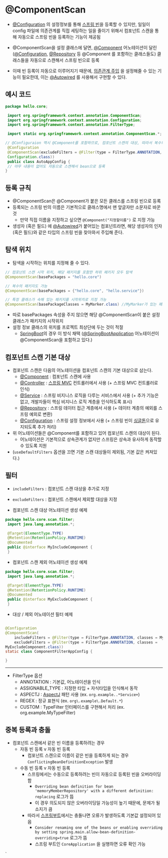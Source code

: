 # @ComponentScan

- [@Configuration](@Configuration.md) 의 설정정보를 통해 [스프링 빈](../스프링%20빈.md)을 등록할 수 있지만, 일일이 config 파일에 의존관계를 직접 세팅하는 일을 줄이기 위해서 컴포넌트 스캔을 통해 자동으로 스프링 빈을 등록하는 기능이 제공됨
- @ComponentScan을 설정 클래스에 달면, [@Component](../@Component.md) 어노테이션이 달린([@Configuration](@Configuration.md), [@Repository](../@Repository.md) 등 @Component 를 포함하는 클래스들도) 클래스들을 자동으로 스캔해서 스프링 빈으로 등록 

- 이때 빈 등록이 자동으로 이루어지기 때문에, [의존관계 주입](../CS/디자인%20패턴/의존관계%20주입.md) 을 설정해줄 수 있는 기능이 필요한데, 이는 [@Autowired](@Autowired.md) 를 사용해서 구현할 수 있다.

## 예시 코드
```java
package hello.core;

 import org.springframework.context.annotation.ComponentScan;
 import org.springframework.context.annotation.Configuration;
 import org.springframework.context.annotation.FilterType;

 import static org.springframework.context.annotation.ComponentScan.*;

// @Configuraion 역시 @Component를 포함하므로, 컴포넌트 스캔의 대상, 따라서 복수의 설정파일의 정보도 같이 등록되어 버릴 수 있기 때문에 excludeFilters로 스캔 대상에서 제외
 @Configuration
 @ComponentScan(excludeFilters = @Filter(type = FilterType.ANNOTATION, classes =
 Configuration.class)) 
 public class AutoAppConfig {
 // 아무 내용이 없어도 자동으로 스캔해서 bean으로 등록
}
```


## 등록 규칙
- @ComponentScan은 @Component가 붙은 모든 클래스를 스프링 빈으로 등록
- 등록되는 스프링 빈의 이름은 기본적으로 클래스명에서 맨 앞글자만 소문자로 바꾼 것
	- 만약 직접 이름을 지정하고 싶으면 `@Component("지정할이름")` 로 지정 가능
- 생성자 (혹은 필드) 에 [@Autowired](@Autowired.md)가 붙어있는 컴포넌트라면, 해당 생성자의 인자(혹은 필드)와 같은 타입의 스프링 빈을 찾아와서 주입해 준다.  

## 탐색 위치

- 탐색을 시작하는 위치를 지정해 줄 수 있다.
```java
// 컴포넌트 스캔 시작 위치, 해당 패키지를 포함한 하위 패키지 모두 탐색
@ComponentScan(basePackages = "hello.core")

// 복수의 패키지도 가능
@ComponentScan(basePackages = {"hello.core", "hello.service"})

// 특정 클래스가 속해 있는 패키지를 시작위치로 지정 가능
@ComponentScan(basePackageClasses = MyMarker.class) //MyMarker가 있는 패키지를 시작 패키지로 하여 스캔 시작

```
- 따로 basePackages 속성을 주지 않으면 해당 @ComponentScan이 붙은 설정 클래스가 패키지의 시작위치
- 설정 정보 클래스의 위치를 프로젝트 최상단에 두는 것이 적절
	- [SpringBoot](../SpringBoot.md)의 경우 이 방식 채택 ([@SpringBootApplication](../@SpringBootApplication.md) 어노테이션이 @ComponentScan을 포함하고 있다.)


## 컴포넌트 스캔 기본 대상

- 컴포넌트 스캔은 다음의 어노테이션을 컴포넌트 스캔의 기본 대상으로 삼는다.
	- [@Component](../@Component.md) : 컴포넌트 스캔에 사용
	- [@Controller](../@Controller.md) : [스프링 MVC](../스프링%20MVC.md) 컨트롤러에서 사용 (+ 스프링 MVC 컨트롤러로 인식)
	- [@Service](../@Service.md) : 스프링 비지니스 로직을 다루는 서비스에서 사용 (+ 추가 기능은 없고, 개발자들이 핵심 비지니스 로직 계층을 인식하도록 표시)
	- [@Repository](../@Repository.md) : 스프링 데이터 접근 계층에서 사용 (+ 데이터 계층의 예외를 스프링 예외로 변환)
	- [@Configuration](@Configuration.md) : 스프링 설정 정보에서 사용 (+ 스프링 빈이 [싱글톤](../CS/디자인%20패턴/싱글톤%20패턴.md)으로 유지되도록 추가 처리)
- 위 어노테이션들은 @Component를 포함하고 있어 컴포넌트 스캔의 대상이 된다.
	- 어노테이션은 기본적으로 상속관계가 없지만 스프링은 상속과 유사하게 동작할 수 있도록 지원
- (`useDefaultFilters` 옵션을 끄면 기본 스캔 대상들이 제외됨, 기본 값은 켜져있다.)

## 필터

- `includeFilters` : 컴포넌트 스캔 대상을 추가로 지정
- `excludeFilters` : 컴포넌트 스캔에서 제외할 대상을 지정

-  컴포넌트 스캔 대상 어노테이션 생성 예제
```java
package hello.core.scan.filter;
 import java.lang.annotation.*;

 @Target(ElementType.TYPE)
 @Retention(RetentionPolicy.RUNTIME)
 @Documented
 public @interface MyIncludeComponent {
 }
```

- 컴포넌트 스캔 제외 어노테이션 생성 예제
```java
package hello.core.scan.filter;
 import java.lang.annotation.*;

 @Target(ElementType.TYPE)
 @Retention(RetentionPolicy.RUNTIME)
 @Documented
 public @interface MyExcludeComponent {
 }
```

- 대상 / 제외 어노테이션 필터 예제
```java

@Configuration
@ComponentScan(
    includeFilters = @Filter(type = FilterType.ANNOTATION, classes = MyIncludeComponent.class),
    excludeFilters = @Filter(type = FilterType.ANNOTATION, classes =
MyExcludeComponent.class))
static class ComponentFilterAppConfig {

} 
```
---

- FilterType 옵션
	- ANNOTATION : 기본값, 어노테이션을 인식
	- ASSIGNABLE_TYPE : 지정한 타입 + 자식타입을 인식해서 동작
	- ASPECTJ : [AspectJ](../AspectJ.md) 패턴 사용 (ex. `org.example..*Service+`)
	- REGEX : 정규 표현식 (ex. `org\.example\.Default.*`)
	- CUSTOM : TypeFilter 인터페이스를 구현해서 처리 (ex. org.example.MyTypeFilter)


## 중복 등록과 충돌

- 컴포넌트 스캔에서 같은 빈 이름을 등록하려는 경우
	- 자동 빈 등록 v 자동 빈 등록
		- 컴포넌트 스캔으로 이름이 같은 빈을 등록하게 되는 경우 `ConflictingBeanDefinitionException` 발생
	- 수동 빈 등록 v 자동 빈 등록
		- 스프링에서는 수동으로 등록하려는 빈이 자동으로 등록된 빈을 오버라이딩 함
			- `Overriding bean definition for bean 'memoryMemberRepository' with a different definition: replacing` 로그가 뜸
			- 이 경우 의도되지 않은 오버라이딩일 가능성이 높기 때문에, 문제가 될 소지가 큼
		- 따라서 [스프링부트](../SpringBoot.md)에서는 충돌나면 오류가 발생하도록 기본값 설정되어 있음
			- `Consider renaming one of the beans or enabling overriding by setting spring.main.allow-bean-definition-overriding=true` 로그가 뜸
			- 스프링 부트인 `CoreApplication` 을 실행하면 오류 확인 가능

`
 
